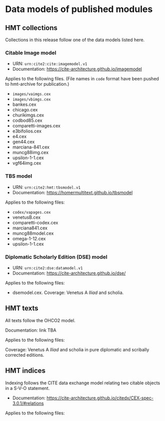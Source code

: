 
# Data models of published modules


## HMT collections

Collections in this release follow one of the data models listed here.

### Citable Image model


-  URN: `urn:cite2:cite:imagemodel.v1`
-  Documentation:  <https://cite-architecture.github.io/imagemodel>

Applies to the following files.  (File names in `code` format have been pushed to hmt-archive for publication.)

-   `images/vaimgs.cex`
-   `images/vbimgs.cex`
-   bankes.cex
-   chicago.cex
-   churikimgs.cex
-   codbod85.cex
-   comparetti-images.cex
-   e3bifolios.cex
-   e4.cex
-   gen44.cex
-   marciana-841.cex
-   muncg88img.cex
-   upsilon-1-1.cex
-   vgf64img.cex



### TBS model


-   URN: `urn:cite2:hmt:tbsmodel.v1`
-   Documentation:  <https://homermultitext.github.io/tbsmodel>

Applies to the following files:


-   `codex/vapages.cex`
-   venetusB.cex
-   comparetti-codex.cex
-   marciana841.cex
-   muncg88model.cex
-   omega-1-12.cex
-   upsilon-1-1.cex




### Diplomatic Scholarly Edition (DSE) model

-  URN: `urn:cite2:dse:datamodel.v1`
-  Documentation:  <https://cite-architecture.github.io/dse/>


Applies to the following files:

-  dsemodel.cex. Coverage:  Venetus A *Iliad* and scholia.


## HMT texts

All texts follow the OHCO2 model.

Documentation:  link TBA


Applies to the following files:

Coverage: Venetus A *Iliad* and scholia in pure diplomatic and scribally corrected editions.

## HMT indices

Indexing follows the CITE data exchange model relating two citable objects in a S-V-O statement.

-   Documentation:  <https://cite-architecture.github.io/citedx/CEX-spec-3.0.1/#relations>

Applies to the following files:
